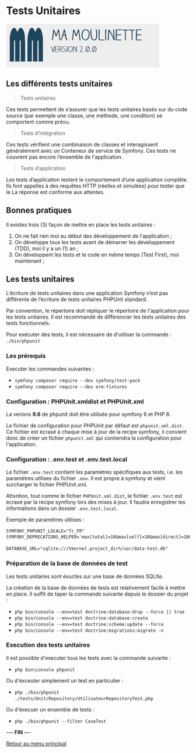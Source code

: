 # Tests Unitaires

![Ma-Moulinette](/documentation/ressources/home-000.jpg)

## Les différents tests unitaires

> Tests unitaires

Ces tests permettent de s’assurer que les tests unitaires basés sur du code source (par exemple une classe, une méthode, une condition) se comportent comme prévu.

> Tests d’intégration

Ces tests vérifient une combinaison de classes et interagissent généralement avec un Conteneur de service de Symfony. Ces tests ne couvrent pas encore l’ensemble de l'application.

> Tests d’application

Les tests d’application testent le comportement d’une application complète. Ils font appelles à des requêtes HTTP (réelles et simulées) pour tester que le La réponse est conforme aux attentes.

## Bonnes pratiques

Il existes trois (3) façon de mettre en place les tests unitaires :

1. On ne fait rien moi au début des développement de l'application ;
2. On développe tous les tests avant de démarrer les développement (TDD), moi il y a un (1) an ;
3. On développent les tests et le code en même temps (Test First), moi maintenant ;

## Les tests unitaires

L’écriture de tests unitaires dans une application Symfony n’est pas différente de l’écriture de tests unitaires PHPUnit standard.

Par convention, le répertoire doit répliquer le répertoire de l'application pour les tests unitaires. Il est recommandé de différencier les tests unitaires des tests fonctionnels.

Pour exécuter des tests, il est nécessaire de d'utiliser la commande : `./bin/phpunit`

### Les prérequis

Executer les commandes suivantes :

- `symfony composer require --dev symfony/test-pack`
- `symfony composer require --dev orm-fixtures`

### Configuration : PHPUnit.xmldist et PHPUnit.xml

La verions **9.6**  de phpunit doit être utilisée pour symfony 6 et PHP 8.

Le fichier de configuration pour PHPUnit par défaut est `phpunit.xml.dist`. Ce fichier est écrasé à chaque mise à jour de la recipe symfony, il convient donc de créer un fichier `phpunit.xml` qui contiendra la configuration pour l'application.

### Configuration : .env.test et .env.test.local

Le fichier `.env.test` contient les paramètres spécifiques aux tests, i.e. les paramètres utilises du fichier `.env`. Il est propre à symfony et vient surcharger le fichier PHPUnit.xml.

Attxntion, tout comme le fichier `PHPUnit.xml.dist`, le fichier `.env.test` est écrasé par la recipe symfony lors des mises à jour. Il faudra enregistrer les informations dans un dossier `.env.test.local`.

Exemple de paramètres utilises :

```properties
SYMFONY_PHPUNIT_LOCALE="fr_FR"
SYMFONY_DEPRECATIONS_HELPER='max[total]=10&max[self]=10&max[direct]=10&verbose=10'

DATABASE_URL="sqlite:///%kernel.project_dir%/var/data-test.db"
```

### Préparation de la base de données de test

Les tests unitaires sont éxuctés sur une base de données SQLIte.

La création de la base de données de tests est relativement facile à mettre en place. Il suffit de taper la commande suivante depuis le dossier du projet :

- `php bin/console --env=test doctrine:database:drop --force || true`
- `php bin/console --env=test doctrine:database:create`
- `php bin/console --env=test doctrine:schema:update --force`
- `php bin/console --env=test doctrine:migrations:migrate -n`

### Execution des tests unitaires

Il est possible d'executer tous les tests avec la commande suivante :

- `php bin\console phpunit`

Ou d'éxceuter simplement un test en particulier :

- `php ./bin/phpunit ./tests/Unit/Repository/UtilisateurRepositoryTest.php`

Ou  d'éxecuer un ensemble de tests :

- `php ./bin/phpunit --filter CaseTest`

-**-- FIN --**-

[Retour au menu principal](/README.md)
